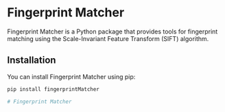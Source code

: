 # Fingerprint Matcher

Fingerprint Matcher is a Python package that provides tools for fingerprint matching using the Scale-Invariant Feature Transform (SIFT) algorithm.

## Installation

You can install Fingerprint Matcher using pip:

```bash
pip install fingerprintMatcher

# Fingerprint Matcher
